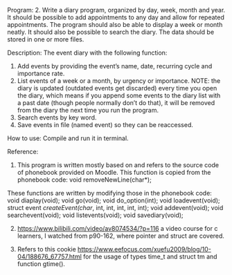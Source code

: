 
Program: 
2. Write a diary program, organized by day, week, month and year. It should be possible to add appointments to any day and allow for repeated appointments. The program should also be able to display a week or month neatly. It should also be possible to search the diary. The data should be stored in one or more files. 

Description: 
The event diary with the following function: 
1. Add events by providing the event’s name, date, recurring cycle and importance rate.
2. List events of a week or a month, by urgency or importance.
    NOTE: the diary is updated (outdated events get discarded) every time you open the diary, which means if you append some events to the diary list with a past date (though people normally don’t do that), it will be removed from the diary the next time you run the program.
3. Search events by key word.
4. Save events in file (named event) so they can be reaccessed.

How to use:
Compile and run it in terminal.

Reference:
1. This program is written mostly based on and refers to the source code of phonebook provided on Moodle.
This function is copied from the phonebook code:
void removeNewLine(char*);

These functions are written by modifying those in the phonebook code:
void diaplay(void);
void go(void);
void do_option(int);
void loadevent(void);
struct event *createEvent(char*, int, int, int, int, int);
void addevent(void);
void searchevent(void);
void listevents(void);
void savediary(void);

2. https://www.bilibili.com/video/av8074534/?p=116 
   a video course for c learners, I watched from p90-162, where pointer and struct are covered. 

3. Refers to this cookie https://www.eefocus.com/xuefu2009/blog/10-04/188676_67757.html for the usage of types time_t and struct tm and function gtime().



                                                            

